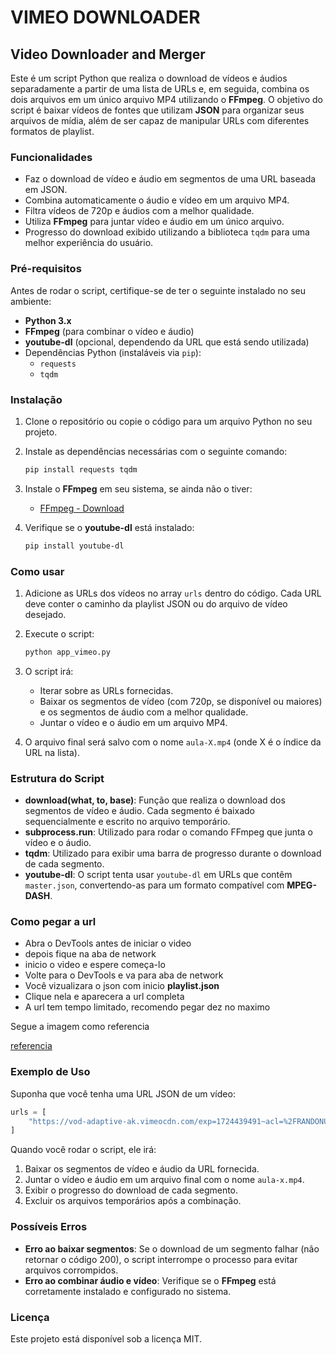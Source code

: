 # VIMEO DOWNLOADER

## Video Downloader and Merger

Este é um script Python que realiza o download de vídeos e áudios separadamente a partir de uma lista de URLs e, em seguida, combina os dois arquivos em um único arquivo MP4 utilizando o **FFmpeg**. O objetivo do script é baixar vídeos de fontes que utilizam **JSON** para organizar seus arquivos de mídia, além de ser capaz de manipular URLs com diferentes formatos de playlist.

### Funcionalidades

- Faz o download de vídeo e áudio em segmentos de uma URL baseada em JSON.
- Combina automaticamente o áudio e vídeo em um arquivo MP4.
- Filtra vídeos de 720p e áudios com a melhor qualidade.
- Utiliza **FFmpeg** para juntar vídeo e áudio em um único arquivo.
- Progresso do download exibido utilizando a biblioteca `tqdm` para uma melhor experiência do usuário.

### Pré-requisitos

Antes de rodar o script, certifique-se de ter o seguinte instalado no seu ambiente:

- **Python 3.x**
- **FFmpeg** (para combinar o vídeo e áudio)
- **youtube-dl** (opcional, dependendo da URL que está sendo utilizada)
- Dependências Python (instaláveis via `pip`):
  - `requests`
  - `tqdm`

### Instalação

1. Clone o repositório ou copie o código para um arquivo Python no seu projeto.
2. Instale as dependências necessárias com o seguinte comando:
   ```bash
   pip install requests tqdm
   ```

3. Instale o **FFmpeg** em seu sistema, se ainda não o tiver:
   - [FFmpeg - Download](https://ffmpeg.org/download.html)

4. Verifique se o **youtube-dl** está instalado:
   ```bash
   pip install youtube-dl
   ```

### Como usar

1. Adicione as URLs dos vídeos no array `urls` dentro do código. Cada URL deve conter o caminho da playlist JSON ou do arquivo de vídeo desejado.
   
2. Execute o script:
   ```bash
   python app_vimeo.py
   ```

3. O script irá:
   - Iterar sobre as URLs fornecidas.
   - Baixar os segmentos de vídeo (com 720p, se disponível ou maiores) e os segmentos de áudio com a melhor qualidade.
   - Juntar o vídeo e o áudio em um arquivo MP4.

4. O arquivo final será salvo com o nome `aula-X.mp4` (onde X é o índice da URL na lista).

### Estrutura do Script

- **download(what, to, base)**: Função que realiza o download dos segmentos de vídeo e áudio. Cada segmento é baixado sequencialmente e escrito no arquivo temporário.
- **subprocess.run**: Utilizado para rodar o comando FFmpeg que junta o vídeo e o áudio.
- **tqdm**: Utilizado para exibir uma barra de progresso durante o download de cada segmento.
- **youtube-dl**: O script tenta usar `youtube-dl` em URLs que contêm `master.json`, convertendo-as para um formato compatível com **MPEG-DASH**.

### Como pegar a url

- Abra o DevTools antes de iniciar o video
- depois fique na aba de network
- inicio o video e espere começa-lo
- Volte para o DevTools e va para aba de network
- Você vizualizara o json com inicio **playlist.json**
- Clique nela e aparecera a url completa
- A url tem tempo limitado, recomendo pegar dez no maximo

Segue a imagem como referencia

[referencia](https://github.com/mangareira/vimeo-download/blob/main/reference.png)


### Exemplo de Uso

Suponha que você tenha uma URL JSON de um vídeo:

```python
urls = [
    "https://vod-adaptive-ak.vimeocdn.com/exp=1724439491~acl=%2FRANDONUUID%2F%2A~hmac=..."
]
```

Quando você rodar o script, ele irá:

1. Baixar os segmentos de vídeo e áudio da URL fornecida.
2. Juntar o vídeo e áudio em um arquivo final com o nome `aula-x.mp4`.
3. Exibir o progresso do download de cada segmento.
4. Excluir os arquivos temporários após a combinação.

### Possíveis Erros

- **Erro ao baixar segmentos**: Se o download de um segmento falhar (não retornar o código 200), o script interrompe o processo para evitar arquivos corrompidos.
- **Erro ao combinar áudio e vídeo**: Verifique se o **FFmpeg** está corretamente instalado e configurado no sistema.

### Licença

Este projeto está disponível sob a licença MIT.